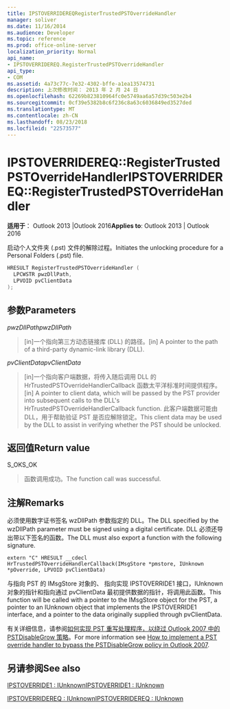 ```yaml
---
title: IPSTOVERRIDEREQRegisterTrustedPSTOverrideHandler
manager: soliver
ms.date: 11/16/2014
ms.audience: Developer
ms.topic: reference
ms.prod: office-online-server
localization_priority: Normal
api_name:
- IPSTOVERRIDEREQ.RegisterTrustedPSTOverrideHandler
api_type:
- COM
ms.assetid: 4a73c77c-7e32-4302-bffe-a1ea13574731
description: 上次修改时间： 2013 年 2 月 24 日
ms.openlocfilehash: 62269b823810964fc0e5749aa6a57d39c503e2b4
ms.sourcegitcommit: 0cf39e5382b8c6f236c8a63c6036849ed3527ded
ms.translationtype: MT
ms.contentlocale: zh-CN
ms.lasthandoff: 08/23/2018
ms.locfileid: "22573577"
---
```

# <a name="ipstoverridereqregistertrustedpstoverridehandler"></a><span data-ttu-id="89125-103">IPSTOVERRIDEREQ::RegisterTrustedPSTOverrideHandler</span><span class="sxs-lookup"><span data-stu-id="89125-103">IPSTOVERRIDEREQ::RegisterTrustedPSTOverrideHandler</span></span>

 
  
<span data-ttu-id="89125-104">**适用于**： Outlook 2013 |Outlook 2016</span><span class="sxs-lookup"><span data-stu-id="89125-104">**Applies to**: Outlook 2013 | Outlook 2016</span></span> 
  
<span data-ttu-id="89125-105">启动个人文件夹 (.pst) 文件的解除过程。</span><span class="sxs-lookup"><span data-stu-id="89125-105">Initiates the unlocking procedure for a Personal Folders (.pst) file.</span></span>
  
```cpp
HRESULT RegisterTrustedPSTOverrideHandler (
  LPCWSTR pwzDllPath, 
  LPVOID pvClientData
); 

```

## <a name="parameters"></a><span data-ttu-id="89125-106">参数</span><span class="sxs-lookup"><span data-stu-id="89125-106">Parameters</span></span>

 <span data-ttu-id="89125-107">_pwzDllPath_</span><span class="sxs-lookup"><span data-stu-id="89125-107">_pwzDllPath_</span></span>
  
> <span data-ttu-id="89125-108">[in]一个指向第三方动态链接库 (DLL) 的路径。</span><span class="sxs-lookup"><span data-stu-id="89125-108">[in] A pointer to the path of a third-party dynamic-link library (DLL).</span></span>
    
 <span data-ttu-id="89125-109">_pvClientData_</span><span class="sxs-lookup"><span data-stu-id="89125-109">_pvClientData_</span></span>
  
> <span data-ttu-id="89125-110">[in]一个指向客户端数据，将传入随后调用 DLL 的 HrTrustedPSTOverrideHandlerCallback 函数太平洋标准时间提供程序。</span><span class="sxs-lookup"><span data-stu-id="89125-110">[in] A pointer to client data, which will be passed by the PST provider into subsequent calls to the DLL's HrTrustedPSTOverrideHandlerCallback function.</span></span> <span data-ttu-id="89125-111">此客户端数据可能由 DLL，用于帮助验证 PST 是否应解除锁定。</span><span class="sxs-lookup"><span data-stu-id="89125-111">This client data may be used by the DLL to assist in verifying whether the PST should be unlocked.</span></span>
    
## <a name="return-value"></a><span data-ttu-id="89125-112">返回值</span><span class="sxs-lookup"><span data-stu-id="89125-112">Return value</span></span>

<span data-ttu-id="89125-113">S_OK</span><span class="sxs-lookup"><span data-stu-id="89125-113">S_OK</span></span>
  
> <span data-ttu-id="89125-114">函数调用成功。</span><span class="sxs-lookup"><span data-stu-id="89125-114">The function call was successful.</span></span>
    
## <a name="remarks"></a><span data-ttu-id="89125-115">注解</span><span class="sxs-lookup"><span data-stu-id="89125-115">Remarks</span></span>

<span data-ttu-id="89125-116">必须使用数字证书签名 wzDllPath 参数指定的 DLL。</span><span class="sxs-lookup"><span data-stu-id="89125-116">The DLL specified by the wzDllPath parameter must be signed using a digital certificate.</span></span> <span data-ttu-id="89125-117">DLL 必须还导出带以下签名的函数。</span><span class="sxs-lookup"><span data-stu-id="89125-117">The DLL must also export a function with the following signature.</span></span>
  
```
extern "C" HRESULT __cdecl HrTrustedPSTOverrideHandlerCallback(IMsgStore *pmstore, IUnknown *pOverride, LPVOID pvClientData)
```

<span data-ttu-id="89125-118">与指向 PST 的 IMsgStore 对象的、 指向实现 IPSTOVERRIDE1 接口，IUnknown 对象的指针和指向通过 pvClientData 最初提供数据的指针，将调用此函数。</span><span class="sxs-lookup"><span data-stu-id="89125-118">This function will be called with a pointer to the IMsgStore object for the PST, a pointer to an IUnknown object that implements the IPSTOVERRIDE1 interface, and a pointer to the data originally supplied through pvClientData.</span></span>
  
<span data-ttu-id="89125-119">有关详细信息，请参阅[如何实现 PST 重写处理程序，以绕过 Outlook 2007 中的 PSTDisableGrow 策略](http://support.microsoft.com/kb/956070)。</span><span class="sxs-lookup"><span data-stu-id="89125-119">For more information see [How to implement a PST override handler to bypass the PSTDisableGrow policy in Outlook 2007](http://support.microsoft.com/kb/956070).</span></span>
  
## <a name="see-also"></a><span data-ttu-id="89125-120">另请参阅</span><span class="sxs-lookup"><span data-stu-id="89125-120">See also</span></span>



[<span data-ttu-id="89125-121">IPSTOVERRIDE1 : IUnknown</span><span class="sxs-lookup"><span data-stu-id="89125-121">IPSTOVERRIDE1 : IUnknown</span></span>](ipstoverride1iunknown.md)
  
[<span data-ttu-id="89125-122">IPSTOVERRIDEREQ : IUnknown</span><span class="sxs-lookup"><span data-stu-id="89125-122">IPSTOVERRIDEREQ : IUnknown</span></span>](ipstoverridereqiunknown.md)

